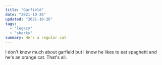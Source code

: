 ```yaml
---
title: "Garfield"
date: "2021-10-26"
updated: "2021-10-26"
tags:
  - "legacy"
  - "sharks"
summary: He's a regular cat
---
```


I don't know much about garfield but I know he likes to eat spaghetti and he's an orange cat. That's all.